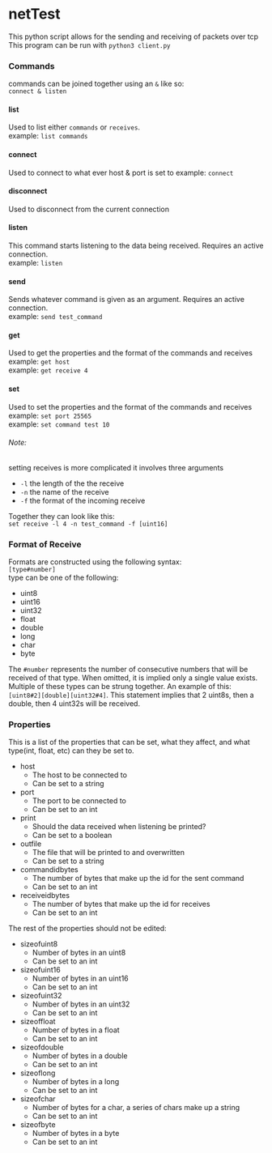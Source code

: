 # netTest
This python script allows for the sending and receiving of packets over tcp<br/>
This program can be run with `python3 client.py`

### Commands
commands can be joined together using an `&` like so:<br/>
`connect & listen`
#### list
Used to list either `commands` or `receives`.<br/>
example: `list commands`
#### connect
Used to connect to what ever host & port is set to
example: `connect`<br/>
#### disconnect
Used to disconnect from the current connection
#### listen
This command starts listening to the data being received. Requires an active connection.<br/>
example: `listen`<br/>
#### send
Sends whatever command is given as an argument. Requires an active connection.<br/>
example: `send test_command`<br/>
#### get
Used to get the properties and the format of the commands and receives<br/>
example: `get host`<br/>
example: `get receive 4`
#### set
Used to set the properties and the format of the commands and receives<br/>
example: `set port 25565`<br/>
example: `set command test 10`<br/>
###### Note:
setting receives is more complicated it involves three arguments
* `-l` the length of the the receive
* `-n` the name of the receive
* `-f` the format of the incoming receive<br/>

Together they can look like this:<br/>
`set receive -l 4 -n test_command -f [uint16]`
### Format of Receive
Formats are constructed using the following syntax:<br/>
`[type#number]`<br/>
type can be one of the following:
* uint8
* uint16
* uint32
* float
* double
* long
* char
* byte

The `#number` represents the number of consecutive numbers that will be received of that type.
When omitted, it is implied only a single value exists. Multiple of these types can be strung together.
An example of this: `[uint8#2][double][uint32#4]`. This statement implies that 2 uint8s, then a double, then 4 uint32s will be received.

### Properties
This is a list of the properties that can be set, what they affect, and what type(int, float, etc) can they be set to.
* host
    * The host to be connected to
    * Can be set to a string
* port
    * The port to be connected to
    * Can be set to an int
* print
    * Should the data received when listening be printed?
    * Can be set to a boolean
* outfile
    * The file that will be printed to and overwritten
    * Can be set to a string
* commandidbytes
    * The number of bytes that make up the id for the sent command
    * Can be set to an int
* receiveidbytes
    * The number of bytes that make up the id for receives
    * Can be set to an int

The rest of the properties should not be edited:
* sizeofuint8
    * Number of bytes in an uint8
    * Can be set to an int
* sizeofuint16
    * Number of bytes in an uint16
    * Can be set to an int
* sizeofuint32
    * Number of bytes in an uint32
    * Can be set to an int
* sizeoffloat
    * Number of bytes in a float
    * Can be set to an int
* sizeofdouble
    * Number of bytes in a double
    * Can be set to an int
* sizeoflong
    * Number of bytes in a long
    * Can be set to an int
* sizeofchar
    * Number of bytes for a char, a series of chars make up a string
    * Can be set to an int
* sizeofbyte
    * Number of bytes in a byte
    * Can be set to an int